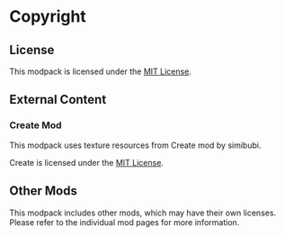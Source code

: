 # Copyright

## License

This modpack is licensed under the [MIT License](https://github.com/lingbopro/create-simply-mixed/blob/mc1.21.1/main/LICENSE).

## External Content

### Create Mod

This modpack uses texture resources from Create mod by simibubi.

Create is licensed under the [MIT License](https://github.com/Creators-of-Create/Create/blob/mc1.21.1/dev/LICENSE).

## Other Mods

This modpack includes other mods, which may have their own licenses. Please refer to the individual mod pages for more information.
